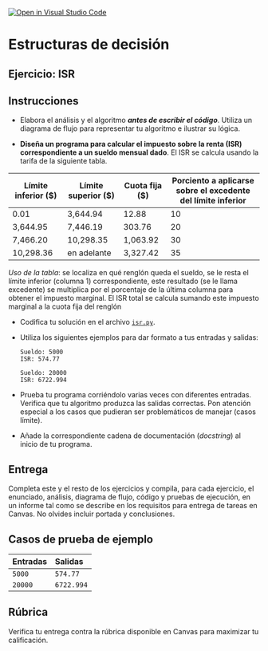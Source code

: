 [![Open in Visual Studio Code](https://classroom.github.com/assets/open-in-vscode-718a45dd9cf7e7f842a935f5ebbe5719a5e09af4491e668f4dbf3b35d5cca122.svg)](https://classroom.github.com/online_ide?assignment_repo_id=12340607&assignment_repo_type=AssignmentRepo)
# Estructuras de decisión

## Ejercicio: ISR

## Instrucciones
- Elabora el análisis y el algoritmo ***antes de escribir el código***. Utiliza un diagrama de flujo para representar tu algoritmo e ilustrar su lógica.

- **Diseña un programa para calcular el impuesto sobre la renta (ISR) correspondiente a un sueldo mensual dado**. El ISR se calcula usando la tarifa de la siguiente tabla. 

Límite inferior ($) | Límite superior ($) | Cuota fija ($) | Porciento a aplicarse sobre el excedente del límite inferior
----------|-------------|----------|----
0.01      | 3,644.94    |    12.88 | 10
3,644.95  | 7,446.19    |   303.76 | 20
7,466.20  | 10,298.35   | 1,063.92 | 30
10,298.36 | en adelante | 3,327.42 | 35

*Uso de la tabla*: se localiza en qué renglón queda el sueldo, se le resta el límite inferior (columna 1) correspondiente, este resultado (se le llama excedente) se multiplica por el porcentaje de la última columna para obtener el impuesto marginal. El ISR total se calcula sumando este impuesto marginal a la cuota fija del renglón

- Codifica tu solución en el archivo [`isr.py`](/isr.py).
   
- Utiliza los siguientes ejemplos para dar formato a tus entradas y salidas:
  ```
  Sueldo: 5000
  ISR: 574.77
  
  Sueldo: 20000
  ISR: 6722.994
  ```
  
- Prueba tu programa corriéndolo varias veces con diferentes entradas. Verifica que tu algoritmo produzca las salidas correctas. Pon atención especial a los casos que pudieran ser problemáticos de manejar (casos límite).

- Añade la correspondiente cadena de documentación (*docstring*) al inicio de tu programa.
  
## Entrega
Completa este y el resto de los ejercicios y compila, para cada ejercicio, el enunciado, análisis, diagrama de flujo, código y pruebas de ejecución, en un informe tal como se describe en los requisitos para entrega de tareas en Canvas. No olvides incluir portada y conclusiones.

## Casos de prueba de ejemplo
| Entradas | Salidas |
|:---------|:--------|
| `5000` | `574.77` |
| `20000` | `6722.994` |

## Rúbrica
Verifica tu entrega contra la rúbrica disponible en Canvas para maximizar tu calificación.
